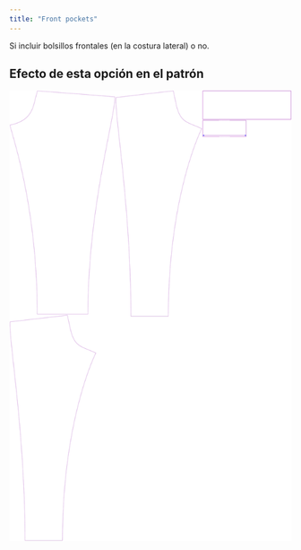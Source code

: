 ```yaml
---
title: "Front pockets"
---
```


Si incluir bolsillos frontales (en la costura lateral) o no.

## Efecto de esta opción en el patrón

![Esta imagen muestra el efecto de esta opción superponiendo varias variantes que tienen un valor diferente para esta opción](paco_frontpockets_sample.svg "Efecto de esta opción en el patrón")
